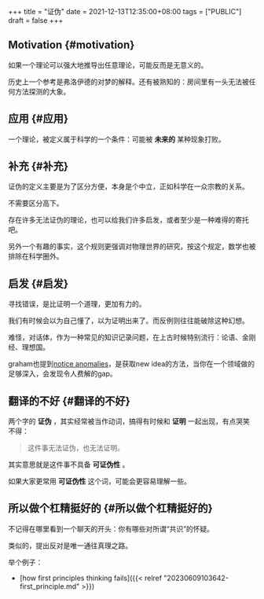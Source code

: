 +++
title = "证伪"
date = 2021-12-13T12:35:00+08:00
tags = ["PUBLIC"]
draft = false
+++

## Motivation {#motivation}

如果一个理论可以强大地推导出任意理论，可能反而是无意义的。

历史上一个参考是弗洛伊德的对梦的解释。还有被熟知的：房间里有一头无法被任何方法探测的大象。

<!--more-->


## 应用 {#应用}

一个理论，被定义属于科学的一个条件：可能被 **未来的** 某种现象打败。


## 补充 {#补充}

证伪的定义主要是为了区分方便，本身是个中立，正如科学在一众宗教的关系。

不需要区分高下。

存在许多无法证伪的理论，也可以给我们许多启发，或者至少是一种难得的寄托吧。

另外一个有趣的事实，这个规则更强调对物理世界的研究，按这个规定，数学也被排除在科学圈外。


## 启发 {#启发}

寻找错误，是比证明一个道理，更加有力的。

我们有时候会以为自己懂了，以为证明出来了。而反例则往往能破除这种幻想。

难怪，对话体，作为一种常见的知识记录问题，在上古时候特别流行：论语、金刚经、理想国。

graham也提到[notice anomalies](http://www.paulgraham.com/getideas.html)，是获取new idea的方法，当你在一个领域做的足够深入，会发现令人费解的gap。


## 翻译的不好 {#翻译的不好}

两个字的 **证伪** ，其实经常被当作动词，搞得有时候和 **证明** 一起出现，有点哭笑不得：

> 这件事无法证伪，也无法证明。

其实意思就是这件事不具备 **可证伪性** 。

如果大家更常用 **可证伪性** 这个词，可能会更容易理解一些。


## 所以做个杠精挺好的 {#所以做个杠精挺好的}

不记得在哪里看到一个聊天的开头：你有哪些对所谓“共识”的怀疑。

类似的，提出反对是唯一通往真理之路。

举个例子：

-   [how first principles thinking fails]({{< relref "20230609103642-first_principle.md" >}})
